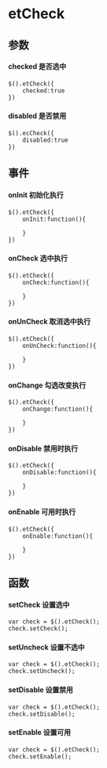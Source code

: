 # etCheck
## 参数
#### checked 是否选中
```
$().etCheck({
    checked:true
})
```
#### disabled 是否禁用
```
$().ecCheck({
    disabled:true
})
```
## 事件
#### onInit 初始化执行
```
$().etCheck({
    onInit:function(){

    }
})
```
#### onCheck 选中执行
```
$().etCheck({
    onCheck:function(){
        
    }
})
```
#### onUnCheck 取消选中执行
```
$().etCheck({
    onUnCheck:function(){
        
    }
})
```
#### onChange 勾选改变执行
```
$().etCheck({
    onChange:function(){
        
    }
})
```
#### onDisable 禁用时执行
```
$().etCheck({
    onDisable:function(){
        
    }
})
```
#### onEnable 可用时执行
```
$().etCheck({
    onEnable:function(){
        
    }
})
```
## 函数
#### setCheck 设置选中
```
var check = $().etCheck();
check.setCheck();
```
#### setUncheck 设置不选中
```
var check = $().etCheck();
check.setUncheck();
```
#### setDisable 设置禁用
```
var check = $().etCheck();
check.setDisable();
```
#### setEnable 设置可用
```
var check = $().etCheck();
check.setEnable();
```